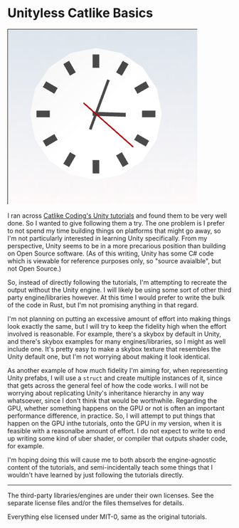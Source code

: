 # Unityless Catlike Basics

![screenshot](/screenshot.png?raw=true "image of a white clock with black hour markings, black hour and minute hands, and a red second hand. It shows a little after 3:00")

I ran across [Catlike Coding's Unity tutorials](https://catlikecoding.com/unity/tutorials) and found them to be very well done. So I wanted to give following them a try. The one problem is I prefer to not spend my time building things on platforms that might go away, so I'm not particularly interested in learning Unity specifically. From my perspective, Unity seems to be in a more precarious position than building on Open Source software. (As of this writing, Unity has some C# code which is viewable for reference purposes only, so "source avaialble", but not Open Source.)

So, instead of directly following the tutorials, I'm attempting to recreate the output without the Unity engine. I will likely be using some sort of other third party engine/libraries however. At this time I would prefer to write the bulk of the code in Rust, but I'm not promising anything in that regard.

I'm not planning on putting an excessive amount of effort into making things look exactly the same, but I will try to keep the fidelity high when the effort involved is reasonable. For example, there's a skybox by default in Unity, and there's skybox examples for many engines/libraries, so I might as well include one. It's pretty easy to make a skybox texture that resembles the Unity default one, but I'm not worrying about making it look identical.

As another example of how much fidelity I'm aiming for, when representing Unity prefabs, I will use a `struct` and create multiple instances of it, since that gets across the general feel of how the code works. I will not be worrying about replicating Unity's inheritance hierarchy in any way whatsoever, since I don't think that would be worthwhile. Regarding the GPU, whether something happens on the GPU or not is often an important performance difference, in practice. So, I will attempt to put things that happen on the GPU inthe tutorials, onto the GPU in my version, when it is feasible with a reasonalbe amount of effort. I do not expect to write to end up writing some kind of uber shader, or compiler that outputs shader code, for example.

I'm hoping doing this will cause me to both absorb the engine-agnostic content of the tutorials, and semi-incidentally teach some things that I wouldn't have learned by just following the tutorials directly.

----

The third-party libraries/engines are under their own licenses. See the separate license files and/or the files themselves for details.

Everything else licensed under MIT-0, same as the original tutorials.
